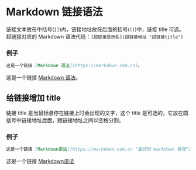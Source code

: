 # Markdown 链接语法
链接文本放在中括号(`[]`)内，链接地址放在后面的括号(`()`)中，链接 title 可选。
超链接对应的 Markdown 语法代码：`[超链接显示名](超链接地址 "超链接title")`
### 例子
```Markdown
这是一个链接 [Markdown 语法](https://markdown.com.cn)。
```
这是一个链接 [Markdown 语法](https://markdown.com.cn)。
## 给链接增加 title
链接 title 是当鼠标悬停在链接上时会出现的文字，这个 title 是可选的，它放在圆括号中链接地址后面，跟链接地址之间以空格分割。
### 例子
```Markdown
这是一个链接 [Markdown语法](https://markdown.com.cn "最好的 markdown 教程")
```
这是一个链接 [Markdown语法](https://markdown.com.cn "最好的 markdown 教程")